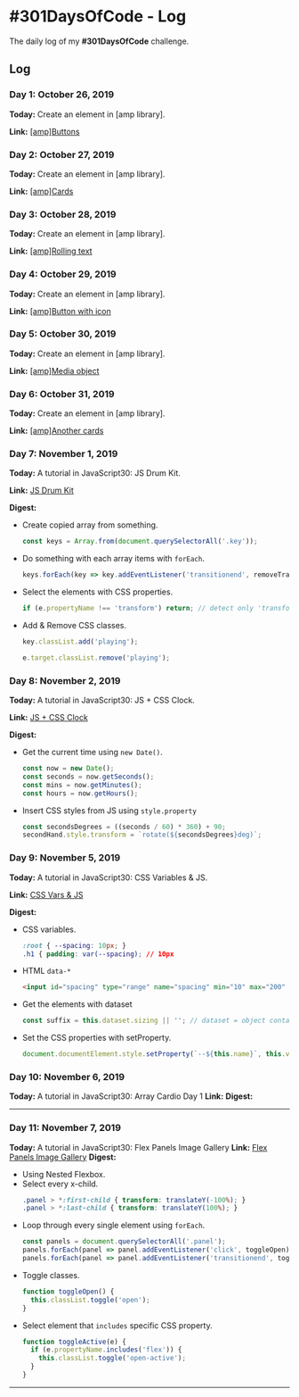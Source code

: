 # #301DaysOfCode - Log
The daily log of my **#301DaysOfCode** challenge.

## Log

### Day 1: October 26, 2019
**Today:** Create an element in [amp library].

**Link:**  [[amp]Buttons](https://codepen.io/siikheaw/pen/JjjJPza)

### Day 2: October 27, 2019
**Today:** Create an element in [amp library].

**Link:** [[amp]Cards](https://codepen.io/siikheaw/pen/yLLXbQg)

### Day 3: October 28, 2019
**Today:** Create an element in [amp library].

**Link:** [[amp]Rolling text](https://codepen.io/siikheaw/pen/KKKqRQJ)

### Day 4: October 29, 2019
**Today:** Create an element in [amp library].

**Link:** [[amp]Button with icon](https://codepen.io/siikheaw/pen/zYYzVbe)

### Day 5: October 30, 2019
**Today:** Create an element in [amp library].

**Link:** [[amp]Media object](https://codepen.io/siikheaw/pen/WNNEgGd)

### Day 6: October 31, 2019
**Today:** Create an element in [amp library].

**Link:** [[amp]Another cards](https://codepen.io/siikheaw/pen/WNNXGMZ)

### Day 7: November 1, 2019
**Today:** A tutorial in JavaScript30: JS Drum Kit.

**Link:** [JS Drum Kit](https://codepen.io/siikheaw/pen/BaaYeRp)

**Digest:**  
- Create copied array from something.
  ```js
  const keys = Array.from(document.querySelectorAll('.key'));
  ```
- Do something with each array items with ``forEach``.
  ```js
  keys.forEach(key => key.addEventListener('transitionend', removeTransition));
  ```
- Select the elements with CSS properties.
  ```js
  if (e.propertyName !== 'transform') return; // detect only 'transform' property
  ```
- Add & Remove CSS classes.
  ```js
  key.classList.add('playing');
  ```
  ```js
  e.target.classList.remove('playing');
  ```

### Day 8: November 2, 2019
**Today:** A tutorial in JavaScript30: JS + CSS Clock.

**Link:** [JS + CSS Clock](https://codepen.io/siikheaw/pen/ExxQzbM?editors=0110)

**Digest:**
- Get the current time using ``new Date()``.  
  ```js
  const now = new Date();
  const seconds = now.getSeconds();
  const mins = now.getMinutes();
  const hours = now.getHours();
  ```
- Insert CSS styles from JS using ``style.property``
  ```js
  const secondsDegrees = ((seconds / 60) * 360) + 90;
  secondHand.style.transform = `rotate(${secondsDegrees}deg)`;
  ```
  
### Day 9: November 5, 2019
**Today:** A tutorial in JavaScript30: CSS Variables & JS.

**Link:** [CSS Vars & JS](https://codepen.io/siikheaw/pen/vYYRBvK)

**Digest:**  
- CSS variables.
  ```css
  :root { --spacing: 10px; }
  .h1 { padding: var(--spacing); // 10px
  ```

- HTML ``data-*``
  ```html
  <input id="spacing" type="range" name="spacing" min="10" max="200" value="10" data-sizing="px">
  ```

- Get the elements with dataset
  ```js
  const suffix = this.dataset.sizing || ''; // dataset = object contains data-*
  ```

- Set the CSS properties with setProperty.
  ```js
  document.documentElement.style.setProperty(`--${this.name}`, this.value + suffix);
  ```
  
### Day 10: November 6, 2019
**Today:** A tutorial in JavaScript30: Array Cardio Day 1
**Link:** 
**Digest:**

---

### Day 11: November 7, 2019
**Today:** A tutorial in JavaScript30: Flex Panels Image Gallery
**Link:** [Flex Panels Image Gallery](https://codepen.io/siikheaw/pen/BaaxRKN?editors=0110)
**Digest:**
- Using Nested Flexbox.
- Select every x-child.
  ```css
  .panel > *:first-child { transform: translateY(-100%); }
  .panel > *:last-child { transform: translateY(100%); }
  ```
- Loop through every single element using ``forEach``.
  ```js
  const panels = document.querySelectorAll('.panel');
  panels.forEach(panel => panel.addEventListener('click', toggleOpen));
  panels.forEach(panel => panel.addEventListener('transitionend', toggleActive));
  ```
- Toggle classes.
  ```js
  function toggleOpen() {
    this.classList.toggle('open');
  }
  ```
- Select element that ``includes`` specific CSS property.
  ```js
  function toggleActive(e) {
    if (e.propertyName.includes('flex')) {
      this.classList.toggle('open-active');
    }
  }
  ```

---

      







